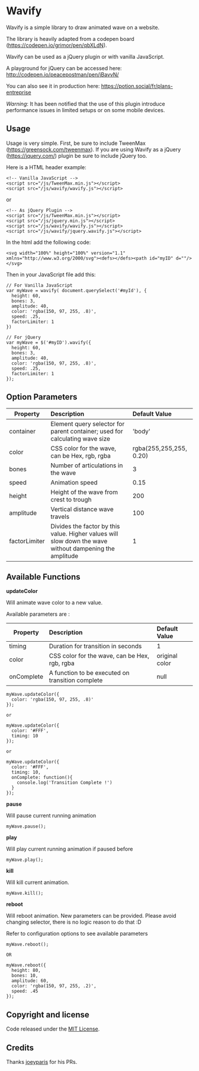 # Wavify

Wavify is a simple library to draw animated wave on a website.

The library is heavily adapted from a codepen board (https://codepen.io/grimor/pen/qbXLdN).

Wavify can be used as a jQuery plugin or with vanilla JavaScript.

A playground for jQuery can be accessed here: http://codepen.io/peacepostman/pen/jBavvN/

You can also see it in production here: https://potion.social/fr/plans-entreprise

_Warning_: It has been notified that the use of this plugin introduce performance issues in limited setups or on some mobile devices.

## Usage

Usage is very simple. First, be sure to include TweenMax (https://greensock.com/tweenmax). If you are using Wavify as a jQuery (https://jquery.com/) plugin be sure to include jQuery too.

Here is a HTML header example:

```
<!-- Vanilla JavaScript -->
<script src="/js/TweenMax.min.js"></script>
<script src="/js/wavify/wavify.js"></script>
```

or

```
<!-- As jQuery Plugin -->
<script src="/js/TweenMax.min.js"></script>
<script src="/js/jquery.min.js"></script>
<script src="/js/wavify/wavify.js"></script>
<script src="/js/wavify/jquery.wavify.js"></script>
```

In the html add the following code:

```
<svg width="100%" height="100%" version="1.1" xmlns="http://www.w3.org/2000/svg"><defs></defs><path id="myID" d=""/></svg>
```

Then in your JavaScript file add this:

```
// For Vanilla JavaScript
var myWave = wavify( document.querySelect('#myId'), {
  height: 60,
  bones: 3,
  amplitude: 40,
  color: 'rgba(150, 97, 255, .8)',
  speed: .25,
  factorLimiter: 1
})

// For jQuery
var myWave = $('#myID').wavify({
  height: 60,
  bones: 3,
  amplitude: 40,
  color: 'rgba(150, 97, 255, .8)',
  speed: .25,
  factorLimiter: 1
});
```

## Option Parameters

| **Property** | **Description**                                                             | **Default Value**       |
| ------------ | :-------------------------------------------------------------------------- | :---------------------- |
| container    | Element query selector for parent container; used for calculating wave size | 'body'                  |
| color        | CSS color for the wave, can be Hex, rgb, rgba                               | rgba(255,255,255, 0.20) |
| bones        | Number of articulations in the wave                                         | 3                       |
| speed        | Animation speed                                                             | 0.15                    |
| height       | Height of the wave from crest to trough                                     | 200                     |
| amplitude    | Vertical distance wave travels                                              | 100                     |
| factorLimiter| Divides the factor by this value. Higher values will slow down the wave without dampening the amplitude | 1 |

## Available Functions

**updateColor**

Will animate wave color to a new value.

Available parameters are :

| **Property** | **Description**                                  | **Default Value** |
| ------------ | :----------------------------------------------- | :---------------- |
| timing       | Duration for transition in seconds               | 1                 |
| color        | CSS color for the wave, can be Hex, rgb, rgba    | original color    |
| onComplete   | A function to be executed on transition complete | null              |

```
myWave.updateColor({
  color: 'rgba(150, 97, 255, .8)'
});

or

myWave.updateColor({
  color: '#FFF',
  timing: 10
});

or

myWave.updateColor({
  color: '#FFF',
  timing: 10,
  onComplete: function(){
    console.log('Transition Complete !')
  }
});
```

**pause**

Will pause current running animation

```
myWave.pause();
```

**play**

Will play current running animation if paused before

```
myWave.play();
```

**kill**

Will kill current animation.

```
myWave.kill();
```

**reboot**

Will reboot animation. New parameters can be provided. Please avoid changing selector, there is no logic reason to do that :D

Refer to configuration options to see available parameters

```
myWave.reboot();

OR

myWave.reboot({
  height: 80,
  bones: 10,
  amplitude: 60,
  color: 'rgba(150, 97, 255, .2)',
  speed: .45
});
```

## Copyright and license

Code released under the [MIT License](https://github.com/peacepostman/wavify/blob/master/LICENSE).

## Credits

Thanks [joeyparis](https://github.com/joeyparis) for his PRs.
